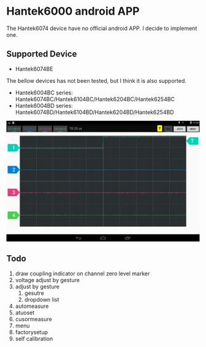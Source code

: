 # Hantek6000 android APP

The Hantek6074 device have no official android APP. I decide to implement one.

## Supported Device

- Hantek6074BE

The bellow devices has not been tested, but I think it is also supported.

- Hantek6004BC series: Hantek6074BC/Hantek6104BC/Hantek6204BC/Hantek6254BC
- Hantek6004BD series: Hantek6074BD/Hantek6104BD/Hantek6204BD/Hantek6254BD



![hantek6000-screenshot](hantek6000-screenshot.png)



## Todo

1. draw coupling indicator on channel zero level marker
2. voltage adjust by gesture
3. adjust by gesture
   1. gesutre
   2. dropdown list
4. automeasure
5. atuoset
6. cusormeasure
7. menu
8. factorysetup
9. self calibration